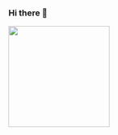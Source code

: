### Hi there 👋

<img src="https://user-images.githubusercontent.com/95393288/230398423-7939d13a-c9f3-49ba-ad2a-14d23cdf5596.jpg" width="200rem">

<!--
**Vishan393/Vishan393** is a ✨ _special_ ✨ repository because its `README.md` (this file) appears on your GitHub profile.

Here are some ideas to get you started:

- 🔭 I’m currently working on ...
- 🌱 I’m currently learning ...
- 👯 I’m looking to collaborate on ...
- 🤔 I’m looking for help with ...
- 💬 Ask me about ...
- 📫 How to reach me: ...
- 😄 Pronouns: ...
- ⚡ Fun fact: ...
-->
